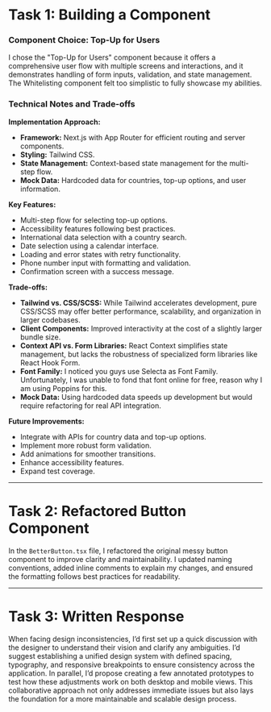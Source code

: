 # Task 1: Building a Component

### Component Choice: Top-Up for Users

I chose the "Top-Up for Users" component because it offers a comprehensive user flow with multiple screens and interactions, and it demonstrates handling of form inputs, validation, and state management. The Whitelisting component felt too simplistic to fully showcase my abilities.

### Technical Notes and Trade-offs

**Implementation Approach:**
- **Framework:** Next.js with App Router for efficient routing and server components.
- **Styling:** Tailwind CSS.
- **State Management:** Context-based state management for the multi-step flow.
- **Mock Data:** Hardcoded data for countries, top-up options, and user information.

**Key Features:**
- Multi-step flow for selecting top-up options.
- Accessibility features following best practices.
- International data selection with a country search.
- Date selection using a calendar interface.
- Loading and error states with retry functionality.
- Phone number input with formatting and validation.
- Confirmation screen with a success message.

**Trade-offs:**
- **Tailwind vs. CSS/SCSS:** While Tailwind accelerates development, pure CSS/SCSS may offer better performance, scalability, and organization in larger codebases.
- **Client Components:** Improved interactivity at the cost of a slightly larger bundle size.
- **Context API vs. Form Libraries:** React Context simplifies state management, but lacks the robustness of specialized form libraries like React Hook Form.
- **Font Family:** I noticed you guys use Selecta as Font Family. Unfortunately, I was unable to fond that font online for free, reason why I am using Poppins for this.
- **Mock Data:** Using hardcoded data speeds up development but would require refactoring for real API integration.

**Future Improvements:**
- Integrate with APIs for country data and top-up options.
- Implement more robust form validation.
- Add animations for smoother transitions.
- Enhance accessibility features.
- Expand test coverage.

---

# Task 2: Refactored Button Component

In the `BetterButton.tsx` file, I refactored the original messy button component to improve clarity and maintainability. I updated naming conventions, added inline comments to explain my changes, and ensured the formatting follows best practices for readability.

---

# Task 3: Written Response

When facing design inconsistencies, I’d first set up a quick discussion with the designer to understand their vision and clarify any ambiguities. I’d suggest establishing a unified design system with defined spacing, typography, and responsive breakpoints to ensure consistency across the application. In parallel, I’d propose creating a few annotated prototypes to test how these adjustments work on both desktop and mobile views. This collaborative approach not only addresses immediate issues but also lays the foundation for a more maintainable and scalable design process.
